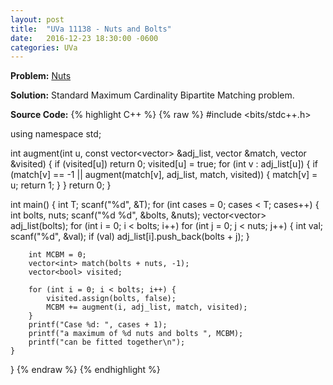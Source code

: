 ```yaml
---
layout: post
title:  "UVa 11138 - Nuts and Bolts"
date:   2016-12-23 18:30:00 -0600
categories: UVa
---
```


**Problem:** [Nuts]

**Solution:**
Standard Maximum Cardinality Bipartite Matching problem.

**Source Code:**
{% highlight C++ %}
{% raw %}
#include <bits/stdc++.h>

using namespace std;

int augment(int u, const vector<vector<int>> &adj_list,
            vector<int> &match, vector<bool> &visited) {
    if (visited[u])
        return 0;
    visited[u] = true;
    for (int v : adj_list[u]) {
        if (match[v] == -1 || augment(match[v], adj_list, match, visited)) {
            match[v] = u;
            return 1;
        }
    }
    return 0;
}

int main() {
    int T;
    scanf("%d", &T);
    for (int cases = 0; cases < T; cases++) {
        int bolts, nuts;
        scanf("%d %d", &bolts, &nuts);
        vector<vector<int>> adj_list(bolts);
        for (int i = 0; i < bolts; i++)
            for (int j = 0; j < nuts; j++) {
                int val;
                scanf("%d", &val);
                if (val)
                    adj_list[i].push_back(bolts + j);
            }

        int MCBM = 0;
        vector<int> match(bolts + nuts, -1);
        vector<bool> visited;

        for (int i = 0; i < bolts; i++) {
            visited.assign(bolts, false);
            MCBM += augment(i, adj_list, match, visited);
        }
        printf("Case %d: ", cases + 1);
        printf("a maximum of %d nuts and bolts ", MCBM);
        printf("can be fitted together\n");
    }
}
{% endraw %}
{% endhighlight %}

[Nuts]:https://uva.onlinejudge.org/index.php?option=com_onlinejudge&Itemid=8&category=24&page=show_problem&problem=2079
